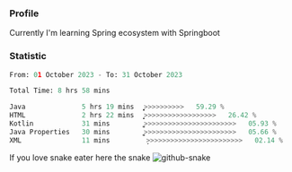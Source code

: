 ### Profile 

Currently I'm learning Spring ecosystem with Springboot

### Statistic
<!--START_SECTION:waka-->

```python
From: 01 October 2023 - To: 31 October 2023

Total Time: 8 hrs 58 mins

Java              5 hrs 19 mins   ͎͎͎͎͎͎͎͎͎͎͎͎͎͎̞>>>>>>>>>>   59.29 %
HTML              2 hrs 22 mins   ͎͎͎͎͎͎̝>>>>>>>>>>>>>>>>>>   26.42 %
Kotlin            31 mins         ͎͚>>>>>>>>>>>>>>>>>>>>>>>   05.93 %
Java Properties   30 mins         ͎͚>>>>>>>>>>>>>>>>>>>>>>>   05.66 %
XML               11 mins         ̦>>>>>>>>>>>>>>>>>>>>>>>>   02.14 %
```

<!--END_SECTION:waka-->

If you love snake eater here the snake 
<picture>
  <source media="(prefers-color-scheme: dark)" srcset="https://github.com/pradana4648/pradana4648/blob/c0566a83ca6ea5f2e46bab00e717c4c82b4b5c4c/github-contribution-grid-snake-dark.svg" />
  <source media="(prefers-color-scheme: light)" srcset="https://github.com/pradana4648/pradana4648/blob/c0566a83ca6ea5f2e46bab00e717c4c82b4b5c4c/github-contribution-grid-snake.svg" />
  <img alt="github-snake" src="https://github.com/pradana4648/pradana4648/blob/c0566a83ca6ea5f2e46bab00e717c4c82b4b5c4c/github-contribution-grid-snake.svg" />
</picture>
